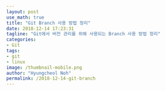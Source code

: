 ```yaml
---
layout: post
use_math: true
title: "Git Branch 사용 방법 정리"
date: 2018-12-14 17:23:31
tagline: "Git에서 버전 관리를 위해 사용되는 Branch 사용 방법 정리"
categories:
- Git
tags:
- git
- linux
image: /thumbnail-mobile.png
author: "Hyungcheol Noh"
permalink: /2018-12-14-git-branch
---
```



